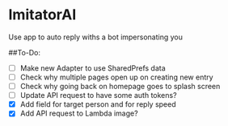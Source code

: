 # ImitatorAI
Use app to auto reply withs a bot impersonating you

##To-Do:
- [ ] Make new Adapter to use SharedPrefs data
- [ ] Check why multiple pages open up on creating new entry
- [ ] Check why going back on homepage goes to splash screen
- [ ] Update API request to have some auth tokens?
- [x] Add field for target person and for reply speed
- [x] Add API request to Lambda image?
